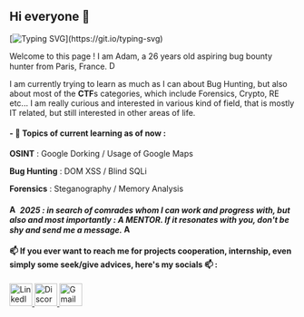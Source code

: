## Hi everyone 👋

[![Typing SVG](https://readme-typing-svg.demolab.com?font=Fira+Code&pause=1000&color=F7CB2E&center=true&width=435&lines=Nice+to+meet+you+i'm+Kalig.;Let's+make+our+world+a+better+place.)](https://git.io/typing-svg)

Welcome to this page ! I am Adam, a 26 years old aspiring bug bounty hunter from Paris, France. <img src="https://upload.wikimedia.org/wikipedia/en/c/c3/Flag_of_France.svg" alt="Drapeau Français" width="15" />

I am currently trying to learn as much as I can about Bug Hunting, but also about most of the **CTF**s categories, which include Forensics, Crypto, RE etc... I am really curious and interested in various kind of field, that is mostly IT related, but still interested in other areas of life.

#### - 🌱 Topics of current learning as of now :

  **OSINT** : Google Dorking / Usage of Google Maps
  
  **Bug Hunting** : DOM XSS / Blind SQLi 
  
  **Forensics** : Steganography / Memory Analysis




#### <img src="https://twemoji.maxcdn.com/v/latest/svg/26a0.svg" alt="Attention" width="15" /> *2025 : in search of comrades whom I can work and progress with, but also and most importantly : A  MENTOR. If it resonates with you, don't be shy and send me a message.* <img src="https://twemoji.maxcdn.com/v/latest/svg/26a0.svg" alt="Attention" width="15" />

#### 📫 If you ever want to reach me for projects cooperation, internship, even simply some seek/give advices, here's my socials 📫 : 
<a href="www.linkedin.com/in/adam-renar-1561b721a" target="_blank">
  <img src="https://img.shields.io/badge/LinkedIn-0A66C2?style=for-the-badge&logo=linkedin&logoColor=white" height="40" alt="LinkedIn Badge" />
</a>

<a href="https://discord.com/users/425307883626823680" target="_blank">
  <img src="https://img.shields.io/badge/Discord-5865F2?style=for-the-badge&logo=discord&logoColor=white" height="40" alt="Discord Badge" />
</a>

<a href="mailto:adam.kalig@gmail.com" target="_blank">
  <img src="https://img.shields.io/badge/Gmail-D14836?style=for-the-badge&logo=gmail&logoColor=white" height="40" alt="Gmail Badge" />
</a>



<!--
**Kaalig/Kaalig** is a ✨ _special_ ✨ repository because its `README.md` (this file) appears on your GitHub profile.

Here are some ideas to get you started:

- 🔭 I’m currently working on ...
- 🌱 I’m currently learning ...
- 👯 I’m looking to collaborate on ...
- 🤔 I’m looking for help with ...
- 💬 Ask me about ...
- 📫 How to reach me: ...
- 😄 Pronouns: ...
- ⚡ Fun fact: ...
-->

